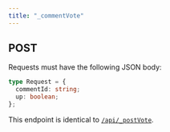 ```yaml
---
title: "_commentVote"
---
```


## POST

Requests must have the following JSON body:

```ts
type Request = {
  commentId: string;
  up: boolean;
};
```

This endpoint is identical to [`/api/_postVote`](/endpoints/postvote-post).

